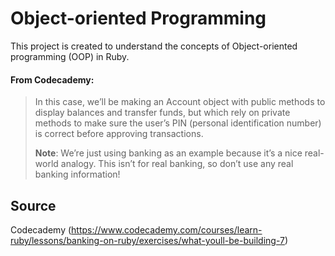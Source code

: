 # Object-oriented Programming

This project is created to understand the concepts of Object-oriented programming (OOP) in Ruby.

#### From Codecademy:

> In this case, we’ll be making an Account object with public methods to display balances and transfer funds, but which rely on private methods to make sure the user’s PIN (personal identification number) is correct before approving transactions. 
> 
> **Note**: We’re just using banking as an example because it’s a nice real-world analogy. This isn’t for real banking, so don’t use any real banking information!

## Source
Codecademy (https://www.codecademy.com/courses/learn-ruby/lessons/banking-on-ruby/exercises/what-youll-be-building-7)
